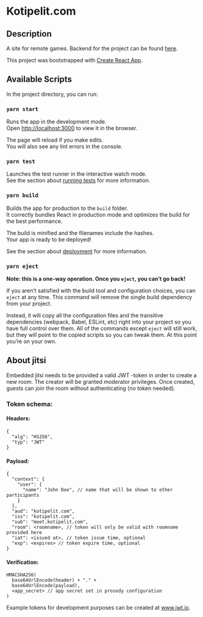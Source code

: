 # Kotipelit.com

## Description

A site for remote games. Backend for the project can be found [here](https://github.com/gitblast/kotipelit.com-backend).

This project was bootstrapped with [Create React App](https://github.com/facebook/create-react-app).

## Available Scripts

In the project directory, you can run:

### `yarn start`

Runs the app in the development mode.<br />
Open [http://localhost:3000](http://localhost:3000) to view it in the browser.

The page will reload if you make edits.<br />
You will also see any lint errors in the console.

### `yarn test`

Launches the test runner in the interactive watch mode.<br />
See the section about [running tests](https://facebook.github.io/create-react-app/docs/running-tests) for more information.

### `yarn build`

Builds the app for production to the `build` folder.<br />
It correctly bundles React in production mode and optimizes the build for the best performance.

The build is minified and the filenames include the hashes.<br />
Your app is ready to be deployed!

See the section about [deployment](https://facebook.github.io/create-react-app/docs/deployment) for more information.

### `yarn eject`

**Note: this is a one-way operation. Once you `eject`, you can’t go back!**

If you aren’t satisfied with the build tool and configuration choices, you can `eject` at any time. This command will remove the single build dependency from your project.

Instead, it will copy all the configuration files and the transitive dependencies (webpack, Babel, ESLint, etc) right into your project so you have full control over them. All of the commands except `eject` will still work, but they will point to the copied scripts so you can tweak them. At this point you’re on your own.

## About jitsi

Embedded jitsi needs to be provided a valid JWT -token in order to create a new room. The creator will be granted moderator privileges. Once created, guests can join the room without authenticating (no token needed).

### Token schema:

#### Headers:

```
{
  "alg": "HS256",
  "typ": "JWT"
}
```

#### Payload:

```
{
  "context": {
    "user": {
      "name": "John Doe", // name that will be shown to other participants
    }
  },
  "aud": "kotipelit.com",
  "iss": "kotipelit.com",
  "sub": "meet.kotipelit.com",
  "room": <roomname>, // token will only be valid with roomname provided here
  "iat": <issued at>, // token issue time, optional
  "exp": <expires> // token expire time, optional
}
```

#### Verification:

```
HMACSHA256(
  base64UrlEncode(header) + "." +
  base64UrlEncode(payload),
  <app_secret> // app secret set in prosody configuration
)
```

Example tokens for development purposes can be created at www.jwt.io.
